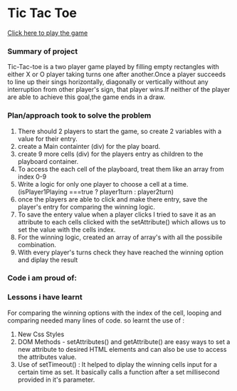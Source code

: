 # Tic Tac Toe

<a href="https://rosalinb.github.io/tic-tac-toe">Click here to play the game</a>

### Summary of project

<p>Tic-Tac-toe is a two player game played by filling empty rectangles with either X or O player taking turns one after another.Once a player succeeds to line up their sings horizontally, diagonally or vertically without any interruption from other player's sign, that player wins.If neither of the player are able to achieve this goal,the game ends in a draw.</p>

### Plan/approach took to solve the problem

1. There should 2 players to start the game, so create 2 variables with a value for their entry.
2. create a Main containter (div) for the play board.
3. create 9 more cells (div) for the players entry as children to the playboard container.
4. To access the each cell of the playboard, treat them like an array from index 0-9
5. Write a logic for only one player to choose a cell at a time. (isPlayer1Playing ===true ? player1turn : player2turn)
6. once the players are able to click and make there entry, save the player's entry for comparing the winning logic.
7. To save the entery value when a player clicks I tried to save it as an attribute to each cells clicked with the setAttribute() which allows us to set the value with the cells index.
8. For the winning logic, created an array of array's with all the possibile combination.
9. With every player's turns check they have reached the winning option and diplay the result

### Code i am proud of:

### Lessons i have learnt

For comparing the winning options with the index of the cell, looping and comparing needed many lines of code.
so learnt the use of :

1. New Css Styles
2. DOM Methods - setAttributes() and getAttribute() are easy ways to set a new attribute to desired HTML elements and can also be use to access the attributes value.
3. Use of setTimeout() : It helped to diplay the winning cells input for a certain time as set. It basically calls a function after a set millisecond provided in it's parameter.

